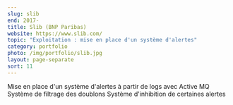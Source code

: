 ```yaml
---
slug: slib
end: 2017-
title: Slib (BNP Paribas)
website: https://www.slib.com/
topic: "Exploitation : mise en place d'un système d'alertes"
category: portfolio
photo: /img/portfolio/slib.jpg
layout: page-separate
sort: 11
---
```

Mise en place d'un système d'alertes à partir de logs avec Active MQ
Système de filtrage des doublons
Système d'inhibition de certaines alertes